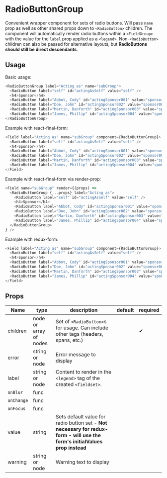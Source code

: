 # RadioButtonGroup

Convenient wrapper component for sets of radio buttons. Will pass `name` prop as well as other shared props down to `<RadioButton>` children.
The component will automatically render radio buttons within a `<FieldGroup>` with the value for the `label` prop applied as a `<legend>`. Non-`<RadioButton>` children can also be passed for alternative layouts, but **RadioButtons should still be direct descendants**.

## Usage

Basic usage:
```js
<RadioButtonGroup label="Acting as" name="subGroup">
  <RadioButton label="self" id="actingAsSelf" value="self" />
  <h4>Sponsor</h4>
  <RadioButton label="Abbot, Cody" id="actingSponsor001" value="sponsor001" inline />
  <RadioButton label="Doe, John" id="actingSponsor002" value="sponsor002" inline />
  <RadioButton label="Martin, Danforth" id="actingSponsor003" value="sponsor003" inline />
  <RadioButton label="James, Phillip" id="actingSponsor004" value="sponsor004" inline />
</RadioButtonGroup>
```

Example with react-final-form:
```js
<Field label="Acting as" name="subGroup" component={RadioButtonGroup}>
  <RadioButton label="self" id="actingAsSelf" value="self" />
  <h4>Sponsor</h4>
  <RadioButton label="Abbot, Cody" id="actingSponsor001" value="sponsor001" inline />
  <RadioButton label="Doe, John" id="actingSponsor002" value="sponsor002" inline />
  <RadioButton label="Martin, Danforth" id="actingSponsor003" value="sponsor003" inline />
  <RadioButton label="James, Phillip" id="actingSponsor004" value="sponsor004" inline />
</Field>
```

Example with react-final-form via render-prop:
```js
<Field name="subGroup" render={(props) =>
  <RadioButtonGroup {...props} label="Acting as">
    <RadioButton label="self" id="actingAsSelf" value="self" />
    <h4>Sponsor</h4>
    <RadioButton label="Abbot, Cody" id="actingSponsor001" value="sponsor001" inline />
    <RadioButton label="Doe, John" id="actingSponsor002" value="sponsor002" inline />
    <RadioButton label="Martin, Danforth" id="actingSponsor003" value="sponsor003" inline />
    <RadioButton label="James, Phillip" id="actingSponsor004" value="sponsor004" inline />
  </RadioButtonGroup>
} />
```

Example with redux-form:
```js
<Field label="Acting as" name="subGroup" component={RadioButtonGroup}>
  <RadioButton label="self" id="actingAsSelf" value="self" />
  <h4>Sponsor</h4>
  <RadioButton label="Abbot, Cody" id="actingSponsor001" value="sponsor001" inline />
  <RadioButton label="Doe, John" id="actingSponsor002" value="sponsor002" inline />
  <RadioButton label="Martin, Danforth" id="actingSponsor003" value="sponsor003" inline />
  <RadioButton label="James, Phillip" id="actingSponsor004" value="sponsor004" inline />
</Field>
```

## Props
Name | type | description | default | required |
--- | --- | --- | --- | --- |
children | node or array of nodes | Set of `<RadioButton>`s for usage. Can include other tags (headers, spans, etc.) | | &#10004;|
error | string or node | Error message to display | | |
label | string or node | Content to render in the `<legend>` tag of the created `<fieldset>`. | | |
`onBlur` | func |  | |
`onChange` | func | | |
`onFocus` | func | | |
value | string | Sets default value for radio button set - **Not necessary for redux-form - will use the form's initialValues prop instead** | | |
warning | string or node | Warning text to display | | |
